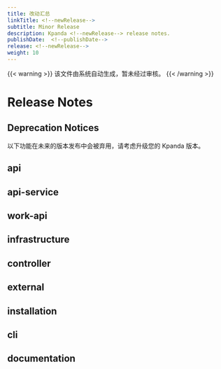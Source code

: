 ```yaml
---
title: 改动汇总
linkTitle: <!--newRelease-->
subtitle: Minor Release
description: Kpanda <!--newRelease--> release notes.
publishDate:  <!--publishDate-->
release: <!--newRelease-->
weight: 10
---
```


{{< warning >}}
该文件由系统自动生成，暂未经过审核。
{{< /warning >}}

# Release Notes

## Deprecation Notices

以下功能在未来的版本发布中会被弃用，请考虑升级您的 Kpanda 版本。

<!-- releaseNotes action:弃用 -->

## api

<!-- releaseNotes area:api action:改进 -->
<!-- releaseNotes area:api action:新增 -->
<!-- releaseNotes area:api action:修复 -->
<!-- releaseNotes area:api action:升级 -->
<!-- releaseNotes area:api action:移除 -->
<!-- releaseNotes area:api action:优化 -->

## api-service

<!-- releaseNotes area:api-service action:改进 -->
<!-- releaseNotes area:api-service action:新增 -->
<!-- releaseNotes area:api-service action:修复 -->
<!-- releaseNotes area:api-service action:升级 -->
<!-- releaseNotes area:api-service action:移除 -->
<!-- releaseNotes area:api-service action:优化 -->

## work-api

<!-- releaseNotes area:work-api action:改进 -->
<!-- releaseNotes area:work-api action:新增 -->
<!-- releaseNotes area:work-api action:修复 -->
<!-- releaseNotes area:work-api action:升级 -->
<!-- releaseNotes area:work-api action:移除 -->
<!-- releaseNotes area:work-api action:优化 -->

## infrastructure

<!-- releaseNotes area:infrastructure action:改进 -->
<!-- releaseNotes area:infrastructure action:新增 -->
<!-- releaseNotes area:infrastructure action:修复 -->
<!-- releaseNotes area:infrastructure action:升级 -->
<!-- releaseNotes area:infrastructure action:移除 -->
<!-- releaseNotes area:infrastructure action:优化 -->

## controller

<!-- releaseNotes area:controller action:改进 -->
<!-- releaseNotes area:controller action:新增 -->
<!-- releaseNotes area:controller action:修复 -->
<!-- releaseNotes area:controller action:升级 -->
<!-- releaseNotes area:controller action:移除 -->
<!-- releaseNotes area:controller action:优化 -->

## external

<!-- releaseNotes area:external action:改进 -->
<!-- releaseNotes area:external action:新增 -->
<!-- releaseNotes area:external action:修复 -->
<!-- releaseNotes area:external action:升级 -->
<!-- releaseNotes area:external action:移除 -->
<!-- releaseNotes area:external action:优化 -->

## installation

<!-- releaseNotes area:installation action:改进 -->
<!-- releaseNotes area:installation action:新增 -->
<!-- releaseNotes area:installation action:修复 -->
<!-- releaseNotes area:installation action:升级 -->
<!-- releaseNotes area:installation action:移除 -->
<!-- releaseNotes area:installation action:优化 -->

## cli

<!-- releaseNotes area:cli action:改进 -->
<!-- releaseNotes area:cli action:新增 -->
<!-- releaseNotes area:cli action:修复 -->
<!-- releaseNotes area:cli action:升级 -->
<!-- releaseNotes area:cli action:移除 -->
<!-- releaseNotes area:cli action:优化 -->

## documentation

<!-- releaseNotes area:documentation action:改进 -->
<!-- releaseNotes area:documentation action:新增 -->
<!-- releaseNotes area:documentation action:修复 -->
<!-- releaseNotes area:documentation action:升级 -->
<!-- releaseNotes area:documentation action:移除 -->
<!-- releaseNotes area:documentation action:优化 -->
